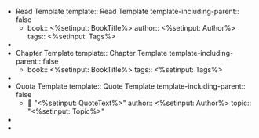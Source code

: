 - Read Template
  template:: Read Template
  template-including-parent:: false
	- book:: <%setinput: BookTitle%>
	  author:: <%setinput: Author%>
	  tags:: <%setinput: Tags%>
-
- Chapter Template
  template:: Chapter Template
  template-including-parent:: false
	- book:: <%setinput: BookTitle%>
	  tags:: <%setinput: Tags%>
-
- Quota Template
  template:: Quote Template
  template-including-parent:: false
	- 💬 "<%setinput: QuoteText%>"
	  author:: <%setinput: Author%>
	  topic:: "<%setinput: Topic%>"
-
-